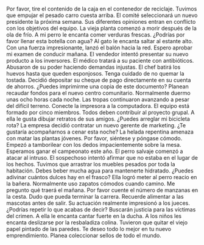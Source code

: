Por favor, tire el contenido de la caja en el contenedor de reciclaje.
Tuvimos que empujar el pesado carro cuesta arriba.
El comité seleccionará un nuevo presidente la próxima semana.
Sus diferentes opiniones entran en conflicto con los objetivos del equipo.
La vieja planta comenzó a morir después de la ola de frío.
A mi perro le encanta comer verduras frescas.
¿Podrías por favor llenar esta botella con agua?
Al gato le encanta saltar al estante alto.
Con una fuerza impresionante, lanzó el balón hacia la red.
Espero aprobar mi examen de conducir mañana.
El vendedor intentó presentar su nuevo producto a los inversores.
El médico tratará a su paciente con antibióticos.
Abusaron de su poder haciendo demandas injustas.
El chef batirá los huevos hasta que queden esponjosos.
Tenga cuidado de no quemar la tostada.
Decidió depositar su cheque de pago directamente en su cuenta de ahorros.
¿Puedes imprimirme una copia de este documento?
Planean recaudar fondos para el nuevo centro comunitario.
Normalmente duermo unas ocho horas cada noche.
Las tropas continuaron avanzando a pesar del difícil terreno.
Conecte la impresora a la computadora.
El equipo está formado por cinco miembros.
Todos deben contribuir al proyecto grupal.
A ella le gusta dibujar retratos de sus amigos.
¿Puedes arreglar mi bicicleta rota?
La empresa decidió contratar un nuevo gerente de marketing.
¿Te gustaría acompañarnos a cenar esta noche?
La helada repentina amenaza con matar las plantas jóvenes.
Por favor, siéntese y póngase cómodo.
Empezó a tamborilear con los dedos impacientemente sobre la mesa.
Esperamos ganar el campeonato este año.
El perro salvaje comenzó a atacar al intruso.
El sospechoso intentó afirmar que no estaba en el lugar de los hechos.
Tuvimos que arrastrar los muebles pesados ​​por toda la habitación.
Debes beber mucha agua para mantenerte hidratado.
¿Puedes adivinar cuántos dulces hay en el frasco?
Ella logró meter al perro reacio en la bañera.
Normalmente uso zapatos cómodos cuando camino.
Me pregunto qué traerá el mañana.
Por favor cuente el número de manzanas en la cesta.
Dudo que pueda terminar la carrera.
Recuerde alimentar a las mascotas antes de salir.
Su actuación realmente impresionó a los jueces.
¿Podrías repetir lo que acabas de decir?
Buscarán justicia para las víctimas del crimen.
A ella le encanta cantar fuerte en la ducha.
A los niños les encanta deslizarse por la resbaladiza colina.
Tuvieron que quitar el viejo papel pintado de las paredes.
Te deseo todo lo mejor en tu nuevo emprendimiento.
Planea coleccionar sellos de todo el mundo.
